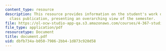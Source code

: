 ```yaml
---
content_type: resource
description: This resource provides information on the student's work done for the
  class publication, presenting an overarching view of the semester.
file: https://ol-ocw-studio-app-qa.s3.amazonaws.com/courses/4-367-studio-seminar-in-public-art-spring-2006/dbfb734ab05079862bb41d873c920d58_document.pdf
file_type: application/pdf
resourcetype: Document
title: document.pdf
uid: dbfb734a-b050-7986-2bb4-1d873c920d58
---
```

